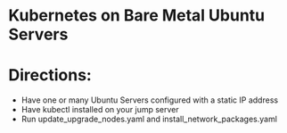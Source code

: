 # Kubernetes on Bare Metal Ubuntu Servers

# Directions:

- Have one or many Ubuntu Servers configured with a static IP address
- Have kubectl installed on your jump server
- Run update_upgrade_nodes.yaml and install_network_packages.yaml
